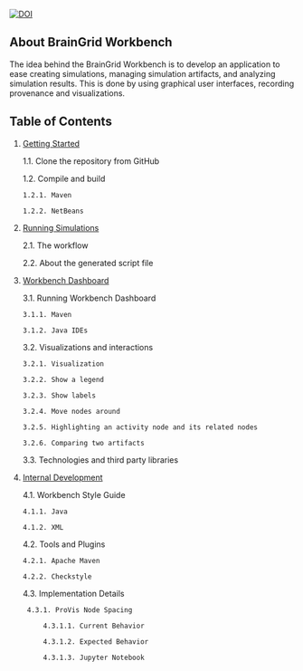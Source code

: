 [![DOI](https://zenodo.org/badge/DOI/10.5281/zenodo.4678834.svg)](https://doi.org/10.5281/zenodo.4678834)

## About BrainGrid Workbench

The idea behind the BrainGrid Workbench is to develop an application to ease creating simulations, managing simulation artifacts, and analyzing simulation results. This is done by using graphical user interfaces, recording provenance and visualizations.

## Table of Contents

1. [Getting Started](workbench_getting_started.md)

   1.1. Clone the repository from GitHub
   
   1.2. Compile and build
   
       1.2.1. Maven

       1.2.2. NetBeans

2. [Running Simulations](workbench_running_simulations.md)

   2.1. The workflow
   
   2.2. About the generated script file

3. [Workbench Dashboard](workbench_dashboard.md)

   3.1. Running Workbench Dashboard
       
       3.1.1. Maven

       3.1.2. Java IDEs

   3.2. Visualizations and interactions

       3.2.1. Visualization

       3.2.2. Show a legend

       3.2.3. Show labels

       3.2.4. Move nodes around

       3.2.5. Highlighting an activity node and its related nodes

       3.2.6. Comparing two artifacts

   3.3. Technologies and third party libraries

4. [Internal Development](workbench_internal_development.md)

   4.1. Workbench Style Guide

       4.1.1. Java

       4.1.2. XML

   4.2. Tools and Plugins

       4.2.1. Apache Maven

       4.2.2. Checkstyle

    4.3. Implementation Details

        4.3.1. ProVis Node Spacing

            4.3.1.1. Current Behavior

            4.3.1.2. Expected Behavior

            4.3.1.3. Jupyter Notebook
